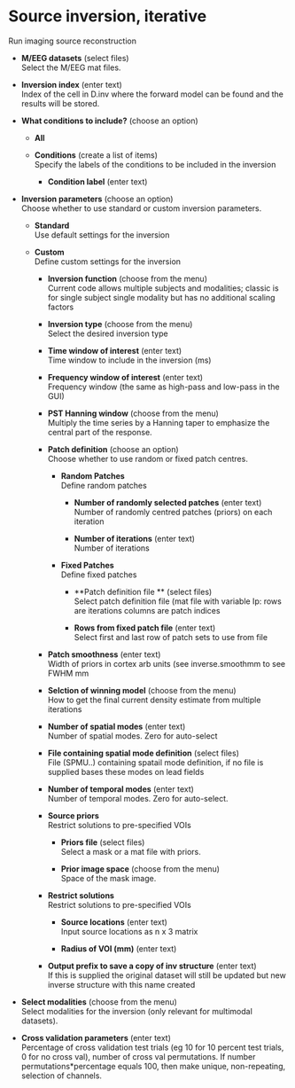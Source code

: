 # Source inversion, iterative  
Run imaging source reconstruction   

* **M/EEG datasets** (select files)  
Select the M/EEG mat files.   

* **Inversion index** (enter text)  
Index of the cell in D.inv where the forward model can be found and the results will be stored.   

* **What conditions to include?** (choose an option)  

    * **All**   

    * **Conditions** (create a list of items)  
    Specify the labels of the conditions to be included in the inversion   

        * **Condition label** (enter text)  

* **Inversion parameters** (choose an option)  
Choose whether to use standard or custom inversion parameters.   

    * **Standard**   
    Use default settings for the inversion   

    * **Custom**   
    Define custom settings for the inversion   

        * **Inversion function** (choose from the menu)  
        Current code allows multiple subjects and modalities; classic is for single subject single modality but has no additional scaling factors   

        * **Inversion type** (choose from the menu)  
        Select the desired inversion type   

        * **Time window of interest** (enter text)  
        Time window to include in the inversion (ms)   

        * **Frequency window of interest** (enter text)  
        Frequency window (the same as high-pass and low-pass in the GUI)   

        * **PST Hanning window** (choose from the menu)  
        Multiply the time series by a Hanning taper to emphasize the central part of the response.   

        * **Patch definition** (choose an option)  
        Choose whether to use random or fixed patch centres.   

            * **Random Patches**   
            Define random patches   

                * **Number of randomly selected patches** (enter text)  
                Number of randomly centred patches (priors) on each iteration   

                * **Number of iterations** (enter text)  
                Number of iterations   

            * **Fixed Patches**   
            Define fixed patches   

                * **Patch definition file ** (select files)  
                Select patch definition file (mat file with variable Ip: rows are iterations columns are patch indices    

                * **Rows from fixed patch file** (enter text)  
                Select first and last row of patch sets to use from file   

        * **Patch smoothness** (enter text)  
        Width of priors in cortex arb units (see inverse.smoothmm to see FWHM mm   

        * **Selction of winning model** (choose from the menu)  
        How to get the final current density estimate from multiple iterations   

        * **Number of spatial modes** (enter text)  
        Number of spatial modes. Zero for auto-select   

        * **File containing spatial mode definition** (select files)  
        File (SPMU..) containing spatail mode definition, if no file is supplied bases these modes on lead fields   

        * **Number of temporal modes** (enter text)  
        Number of temporal modes. Zero for auto-select.   

        * **Source priors**   
        Restrict solutions to pre-specified VOIs   

            * **Priors file** (select files)  
            Select a mask or a mat file with priors.   

            * **Prior image space** (choose from the menu)  
            Space of the mask image.   

        * **Restrict solutions**   
        Restrict solutions to pre-specified VOIs   

            * **Source locations** (enter text)  
            Input source locations as n x 3 matrix   

            * **Radius of VOI (mm)** (enter text)  

        * **Output prefix to save a copy of inv structure** (enter text)  
        If this is supplied the original dataset will still be updated but new inverse structure with this name created   

* **Select modalities** (choose from the menu)  
Select modalities for the inversion (only relevant for multimodal datasets).   

* **Cross validation parameters** (enter text)  
Percentage of cross validation test trials (eg 10 for 10 percent test trials, 0 for no cross val), number of cross val permutations. If number permutations*percentage equals 100, then make unique, non-repeating, selection of channels.   
